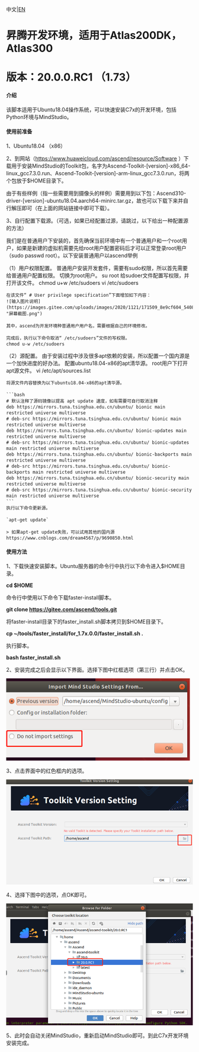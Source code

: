 中文|[EN](README_EN.md)

# 昇腾开发环境，适用于Atlas200DK，Atlas300
# 版本：20.0.0.RC1 （1.73）
#### 介绍
该脚本适用于Ubuntu18.04操作系统，可以快速安装C7x的开发环境，包括Python环境与MindStudio。

#### 使用前准备
1、Ubuntu18.04 （x86）

2、到网站（https://www.huaweicloud.com/ascend/resource/Software ）下载用于安装MindStudio的Toolkit包，名字为Ascend-Toolkit-[version]-x86_64-linux_gcc7.3.0.run、Ascend-Toolkit-[version]-arm-linux_gcc7.3.0.run，将两个包放于$HOME目录下。

由于有些样例（指一些需要用到摄像头的样例）需要用到以下包：Ascend310-driver-[version]-ubuntu18.04.aarch64-minirc.tar.gz，故也可以下载下来并自行解压即可（在上面的网站链接中即可下载）。

3、自行配置下载源。（可选，如果已经配置过源，请跳过，以下给出一种配置源的方法）

我们是在普通用户下安装的，首先确保当前环境中有一个普通用户和一个root用户，如果是新建的虚拟机需要先给root用户配置密码后才可以正常登录root用户（sudo passwd root）。以下安装普通用户以ascend举例

（1）用户权限配置。
    普通用户安装开发套件，需要有sudo权限，所以首先需要给普通用户配置权限。
    切换为root用户。
    su root
    给sudoer文件配置写权限，并打开该文件。
    chmod u+w /etc/sudoers
    vi /etc/sudoers
    
    在该文件“ # User privilege specification”下面增加如下内容：
    ![输入图片说明](https://images.gitee.com/uploads/images/2020/1121/171509_8e9cf604_5408865.png "屏幕截图.png")    
    
    其中，ascend为开发环境种普通用户用户名，需要根据自己的环境修改。

    完成后，执行以下命令取消“ /etc/sudoers”文件的写权限。
    chmod u-w /etc/sudoers

    
（2）源配置。
    由于安装过程中涉及很多apt依赖的安装，所以配置一个国内源是一个加快进度的好办法。
    配置ubuntu18.04-x86的apt清华源。
    root用户下打开apt源文件。
    vi /etc/apt/sources.list
    
    将源文件内容替换为以下ubuntu18.04-x86的apt清华源。

    ```bash
    # 默认注释了源码镜像以提高 apt update 速度，如有需要可自行取消注释
    deb https://mirrors.tuna.tsinghua.edu.cn/ubuntu/ bionic main restricted universe multiverse
    # deb-src https://mirrors.tuna.tsinghua.edu.cn/ubuntu/ bionic main restricted universe multiverse
    deb https://mirrors.tuna.tsinghua.edu.cn/ubuntu/ bionic-updates main restricted universe multiverse
    # deb-src https://mirrors.tuna.tsinghua.edu.cn/ubuntu/ bionic-updates main restricted universe multiverse
    deb https://mirrors.tuna.tsinghua.edu.cn/ubuntu/ bionic-backports main restricted universe multiverse
    # deb-src https://mirrors.tuna.tsinghua.edu.cn/ubuntu/ bionic-backports main restricted universe multiverse
    deb https://mirrors.tuna.tsinghua.edu.cn/ubuntu/ bionic-security main restricted universe multiverse
    # deb-src https://mirrors.tuna.tsinghua.edu.cn/ubuntu/ bionic-security main restricted universe multiverse
    ```
    执行以下命令更新源。
    
    `apt-get update`

    > 如果apt-get update失败，可以试用其他的国内源 https://www.cnblogs.com/dream4567/p/9690850.html


#### 使用方法
1、下载快速安装脚本。Ubuntu服务器的命令行中执行以下命令进入$HOME目录。

**cd $HOME** 

命令行中使用以下命令下载faster-install脚本。

**git clone https://gitee.com/ascend/tools.git** 

将faster-install目录下的faster_install.sh脚本拷贝到$HOME目录下。

**cp ~/tools/faster_install/for_1.7x.0.0/faster_install.sh  .**

执行脚本。

 **bash faster_install.sh** 

2、安装完成之后会显示以下界面。选择下图中红框选项（第三行）并点击OK。

![](img/pic7.png "界面1")

3、点击界面中的红色框内的选项。

![](img/pic5.png "界面2")

4、选择下图中的选项，点OK即可。

![](img/pic6.png "界面3")

5、此时会自动关闭MindStudio，重新启动MindStudio即可。到此C7x开发环境安装完成。